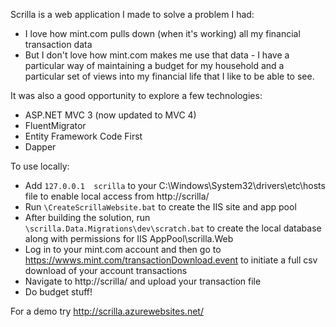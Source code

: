 Scrilla is a web application I made to solve a problem I had:  
- I love how mint.com pulls down (when it's working) all my financial transaction data  
- But I don't love how mint.com makes me use that data - I have a particular way of maintaining a budget for my household and a particular set of views into my financial life that I like to be able to see.

It was also a good opportunity to explore a few technologies:
- ASP.NET MVC 3 (now updated to MVC 4)
- FluentMigrator
- Entity Framework Code First
- Dapper

To use locally:
- Add `127.0.0.1  scrilla` to your C:\Windows\System32\drivers\etc\hosts file to enable local access from http://scrilla/
- Run `\CreateScrillaWebsite.bat` to create the IIS site and app pool
- After building the solution, run `\scrilla.Data.Migrations\dev\scratch.bat` to create the local database along with permissions for IIS AppPool\scrilla.Web
- Log in to your mint.com account and then go to https://wwws.mint.com/transactionDownload.event to initiate a full csv download of your account transactions
- Navigate to http://scrilla/ and upload your transaction file
- Do budget stuff!

For a demo try http://scrilla.azurewebsites.net/
